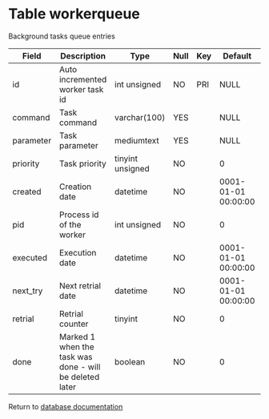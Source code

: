 Table workerqueue
===========
Background tasks queue entries

| Field | Description | Type | Null | Key | Default | Extra |
| ----- | ----------- | ---- | ---- | --- | ------- | ----- |
| id | Auto incremented worker task id | int unsigned | NO | PRI | NULL | auto_increment |    
| command | Task command | varchar(100) | YES |  | NULL |  |    
| parameter | Task parameter | mediumtext | YES |  | NULL |  |    
| priority | Task priority | tinyint unsigned | NO |  | 0 |  |    
| created | Creation date | datetime | NO |  | 0001-01-01 00:00:00 |  |    
| pid | Process id of the worker | int unsigned | NO |  | 0 |  |    
| executed | Execution date | datetime | NO |  | 0001-01-01 00:00:00 |  |    
| next_try | Next retrial date | datetime | NO |  | 0001-01-01 00:00:00 |  |    
| retrial | Retrial counter | tinyint | NO |  | 0 |  |    
| done | Marked 1 when the task was done - will be deleted later | boolean | NO |  | 0 |  |    

Return to [database documentation](help/database)
